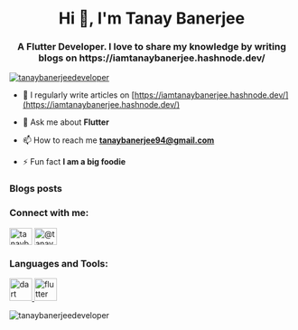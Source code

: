 <h1 align="center">Hi 👋, I'm Tanay Banerjee</h1>
<h3 align="center">A Flutter Developer. I love to share my knowledge by writing blogs on https://iamtanaybanerjee.hashnode.dev/</h3>
<!-- <img align="right" alt="Coding" width="400" src="https://cdn.dribbble.com/users/1162077/screenshots/3848914/programmer.gif](https://images.squarespace-cdn.com/content/v1/5769fc401b631bab1addb2ab/1541580611624-TE64QGKRJG8SWAIUS7NS/ke17ZwdGBToddI8pDm48kPoswlzjSVMM-SxOp7CV59BZw-zPPgdn4jUwVcJE1ZvWQUxwkmyExglNqGp0IvTJZamWLI2zvYWH8K3-s_4yszcp2ryTI0HqTOaaUohrI8PI6FXy8c9PWtBlqAVlUS5izpdcIXDZqDYvprRqZ29Pw0o/coding-freak.gif”> -->

<p align="left"> <a href="https://github.com/ryo-ma/github-profile-trophy"><img src="https://github-profile-trophy.vercel.app/?username=tanaybanerjeedeveloper" alt="tanaybanerjeedeveloper" /></a> </p>

- 📝 I regularly write articles on [https://iamtanaybanerjee.hashnode.dev/](https://iamtanaybanerjee.hashnode.dev/)

- 💬 Ask me about **Flutter**

- 📫 How to reach me **tanaybanerjee94@gmail.com**

- ⚡ Fun fact **I am a big foodie**

### Blogs posts
<!-- BLOG-POST-LIST:START -->
<!-- BLOG-POST-LIST:END -->

<h3 align="left">Connect with me:</h3>
<p align="left">
<a href="https://linkedin.com/in/tanaybanerjeedev" target="blank"><img align="center" src="https://raw.githubusercontent.com/rahuldkjain/github-profile-readme-generator/master/src/images/icons/Social/linked-in-alt.svg" alt="tanaybanerjeedev" height="30" width="40" /></a>
<a href="https://hashnode.com/@tanaybanerjee" target="blank"><img align="center" src="https://raw.githubusercontent.com/rahuldkjain/github-profile-readme-generator/master/src/images/icons/Social/hashnode.svg" alt="@tanaybanerjee" height="30" width="40" /></a>
<!-- <a href="/https://iamtanaybanerjee.hashnode.dev/" target="blank"><img align="center" src="https://raw.githubusercontent.com/rahuldkjain/github-profile-readme-generator/master/src/images/icons/Social/rss.svg" alt="https://iamtanaybanerjee.hashnode.dev/" height="30" width="40" /></a> -->
</p>

<h3 align="left">Languages and Tools:</h3>
<p align="left"> <a href="https://dart.dev" target="_blank" rel="noreferrer"> <img src="https://www.vectorlogo.zone/logos/dartlang/dartlang-icon.svg" alt="dart" width="40" height="40"/> </a> <a href="https://flutter.dev" target="_blank" rel="noreferrer"> <img src="https://www.vectorlogo.zone/logos/flutterio/flutterio-icon.svg" alt="flutter" width="40" height="40"/> </a> </p>

<p><img align="center" src="https://github-readme-stats.vercel.app/api/top-langs?username=tanaybanerjeedeveloper&show_icons=true&locale=en&layout=compact" alt="tanaybanerjeedeveloper" /></p>
